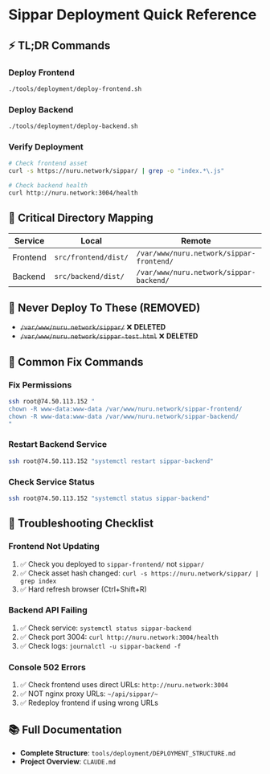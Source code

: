 # Sippar Deployment Quick Reference

## ⚡ **TL;DR Commands**

### **Deploy Frontend**
```bash
./tools/deployment/deploy-frontend.sh
```

### **Deploy Backend**  
```bash
./tools/deployment/deploy-backend.sh
```

### **Verify Deployment**
```bash
# Check frontend asset
curl -s https://nuru.network/sippar/ | grep -o "index.*\.js"

# Check backend health
curl http://nuru.network:3004/health
```

## 📍 **Critical Directory Mapping**

| Service | Local | Remote | URL |
|---------|-------|--------|-----|
| Frontend | `src/frontend/dist/` | `/var/www/nuru.network/sippar-frontend/` | https://nuru.network/sippar/ |
| Backend | `src/backend/dist/` | `/var/www/nuru.network/sippar-backend/` | http://nuru.network:3004/ |

## 🚨 **Never Deploy To These (REMOVED)**
- ~~`/var/www/nuru.network/sippar/`~~ ❌ **DELETED**
- ~~`/var/www/nuru.network/sippar-test.html`~~ ❌ **DELETED**

## 🔧 **Common Fix Commands**

### **Fix Permissions**
```bash
ssh root@74.50.113.152 "
chown -R www-data:www-data /var/www/nuru.network/sippar-frontend/
chown -R www-data:www-data /var/www/nuru.network/sippar-backend/
"
```

### **Restart Backend Service**
```bash
ssh root@74.50.113.152 "systemctl restart sippar-backend"
```

### **Check Service Status**
```bash
ssh root@74.50.113.152 "systemctl status sippar-backend"
```

## 🎯 **Troubleshooting Checklist**

### **Frontend Not Updating**
1. ✅ Check you deployed to `sippar-frontend/` not `sippar/`
2. ✅ Check asset hash changed: `curl -s https://nuru.network/sippar/ | grep index`
3. ✅ Hard refresh browser (Ctrl+Shift+R)

### **Backend API Failing**
1. ✅ Check service: `systemctl status sippar-backend`
2. ✅ Check port 3004: `curl http://nuru.network:3004/health`
3. ✅ Check logs: `journalctl -u sippar-backend -f`

### **Console 502 Errors**
1. ✅ Check frontend uses direct URLs: `http://nuru.network:3004`
2. ✅ NOT nginx proxy URLs: `~/api/sippar/~`
3. ✅ Redeploy frontend if using wrong URLs

## 📚 **Full Documentation**
- **Complete Structure**: `tools/deployment/DEPLOYMENT_STRUCTURE.md`
- **Project Overview**: `CLAUDE.md`